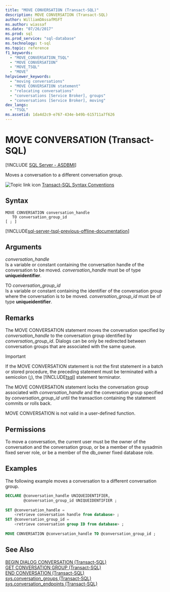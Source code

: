```yaml
---
title: "MOVE CONVERSATION (Transact-SQL)"
description: MOVE CONVERSATION (Transact-SQL)
author: WilliamDAssafMSFT
ms.author: wiassaf
ms.date: "07/26/2017"
ms.prod: sql
ms.prod_service: "sql-database"
ms.technology: t-sql
ms.topic: reference
f1_keywords:
  - "MOVE_CONVERSATION_TSQL"
  - "MOVE CONVERSATION"
  - "MOVE_TSQL"
  - "MOVE"
helpviewer_keywords:
  - "moving conversations"
  - "MOVE CONVERSATION statement"
  - "relocating conversations"
  - "conversations [Service Broker], groups"
  - "conversations [Service Broker], moving"
dev_langs:
  - "TSQL"
ms.assetid: 1da4d2c9-e767-434e-b49b-615711a7f626
---
```

# MOVE CONVERSATION (Transact-SQL)
[!INCLUDE [SQL Server - ASDBMI](../../includes/applies-to-version/sql-asdbmi.md)]

  Moves a conversation to a different conversation group.  
  
 ![Topic link icon](../../database-engine/configure-windows/media/topic-link.gif "Topic link icon") [Transact-SQL Syntax Conventions](../../t-sql/language-elements/transact-sql-syntax-conventions-transact-sql.md)  
  
## Syntax  
  
```syntaxsql
MOVE CONVERSATION conversation_handle  
   TO conversation_group_id  
[ ; ]  
```  
  
[!INCLUDE[sql-server-tsql-previous-offline-documentation](../../includes/sql-server-tsql-previous-offline-documentation.md)]

## Arguments
 *conversation_handle*  
 Is a variable or constant containing the conversation handle of the conversation to be moved. *conversation_handle* must be of type **uniqueidentifier**.  
  
 TO *conversation_group_id*  
 Is a variable or constant containing the identifier of the conversation group where the conversation is to be moved. *conversation_group_id* must be of type **uniqueidentifier**.  
  
## Remarks  
 The MOVE CONVERSATION statement moves the conversation specified by *conversation_handle* to the conversation group identified by *conversation_group_id*. Dialogs can be only be redirected between conversation groups that are associated with the same queue.  
  
> [!IMPORTANT]  
>  If the MOVE CONVERSATION statement is not the first statement in a batch or stored procedure, the preceding statement must be terminated with a semicolon (**;**), the [!INCLUDE[tsql](../../includes/tsql-md.md)] statement terminator.  
  
 The MOVE CONVERSATION statement locks the conversation group associated with *conversation_handle* and the conversation group specified by *conversation_group_id* until the transaction containing the statement commits or rolls back.  
  
 MOVE CONVERSATION is not valid in a user-defined function.  
  
## Permissions  
 To move a conversation, the current user must be the owner of the conversation and the conversation group, or be a member of the sysadmin fixed server role, or be a member of the db_owner fixed database role.  
  
## Examples  
 The following example moves a conversation to a different conversation group.  
  
```sql  
DECLARE @conversation_handle UNIQUEIDENTIFIER,  
        @conversation_group_id UNIQUEIDENTIFIER ;  
  
SET @conversation_handle =  
    <retrieve conversation handle from database> ;  
SET @conversation_group_id =  
    <retrieve conversation group ID from database> ;  
  
MOVE CONVERSATION @conversation_handle TO @conversation_group_id ;  
```  
  
## See Also  
 [BEGIN DIALOG CONVERSATION &#40;Transact-SQL&#41;](../../t-sql/statements/begin-dialog-conversation-transact-sql.md)   
 [GET CONVERSATION GROUP &#40;Transact-SQL&#41;](../../t-sql/statements/get-conversation-group-transact-sql.md)   
 [END CONVERSATION &#40;Transact-SQL&#41;](../../t-sql/statements/end-conversation-transact-sql.md)   
 [sys.conversation_groups &#40;Transact-SQL&#41;](../../relational-databases/system-catalog-views/sys-conversation-groups-transact-sql.md)   
 [sys.conversation_endpoints &#40;Transact-SQL&#41;](../../relational-databases/system-catalog-views/sys-conversation-endpoints-transact-sql.md)  
  
  
